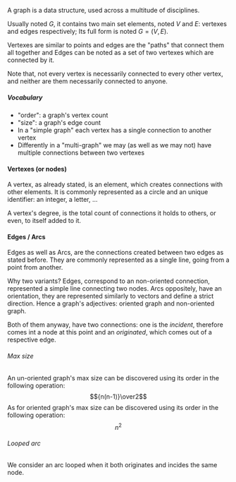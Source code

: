 A graph is a data structure, used across a multitude of disciplines. 

Usually noted $G$, it contains two main set elements, noted $V$ and $E$: vertexes and edges respectively; Its full form is noted $G = (V, E)$.

Vertexes are similar to points and edges are the "paths" that connect them all together and Edges can be noted as a set of two vertexes which are connected by it.

Note that, not every vertex is necessarily connected to every other vertex, and neither are them necessarily connected to anyone.

##### Vocabulary
- "order": a graph's vertex count
- "size": a graph's edge count
- In a "simple graph" each vertex has a single connection to another vertex
- Differently in a "multi-graph" we may (as well as we may not) have multiple connections between two vertexes

#### Vertexes (or nodes)
A vertex, as already stated, is an element, which creates connections with other elements. It is commonly represented as a circle and an unique identifier: an integer, a letter, ...

A vertex's degree, is the total count of connections it holds to others, or even, to itself added to it.

#### Edges / Arcs
Edges as well as Arcs, are the connections created between two edges as stated before. They are commonly represented as a single line, going from a point from another.

Why two variants? Edges, correspond to an non-oriented connection, represented a simple line connecting two nodes. Arcs oppositely, have an orientation, they are represented similarly to vectors and define a strict direction.
Hence a graph's adjectives: oriented graph and non-oriented graph.

Both of them anyway, have two connections: one is the _incident_, therefore comes int a node at this point and an _originated_, which comes out of a respective edge.

###### Max size
An un-oriented graph's max size can be discovered using its order in the following operation: 
$${n(n-1)}\over2$$ 
As for oriented graph's max size can be discovered using its order in the following operation: 
$$n^2$$

###### Looped arc
We consider an arc looped when it both originates and incides the same node.